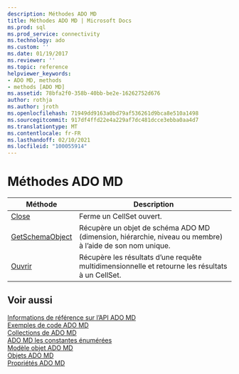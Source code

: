 ```yaml
---
description: Méthodes ADO MD
title: Méthodes ADO MD | Microsoft Docs
ms.prod: sql
ms.prod_service: connectivity
ms.technology: ado
ms.custom: ''
ms.date: 01/19/2017
ms.reviewer: ''
ms.topic: reference
helpviewer_keywords:
- ADO MD, methods
- methods [ADO MD]
ms.assetid: 78bfa2f0-358b-40bb-be2e-16262752d676
author: rothja
ms.author: jroth
ms.openlocfilehash: 71949dd9163a0bd79af536261d9bca8e510a1498
ms.sourcegitcommit: 917df4ffd22e4a229af7dc481dcce3ebba0aa4d7
ms.translationtype: MT
ms.contentlocale: fr-FR
ms.lasthandoff: 02/10/2021
ms.locfileid: "100055914"
---
```

# <a name="ado-md-methods"></a>Méthodes ADO MD

|Méthode|Description|  
|-|-|  
|[Close](./close-method-ado-md.md)|Ferme un CellSet ouvert.|  
|[GetSchemaObject](./getschemaobject-method-ado-md.md)|Récupère un objet de schéma ADO MD (dimension, hiérarchie, niveau ou membre) à l’aide de son nom unique.|  
|[Ouvrir](./open-method-ado-md.md)|Récupère les résultats d’une requête multidimensionnelle et retourne les résultats à un CellSet.|  
  
## <a name="see-also"></a>Voir aussi  
 [Informations de référence sur l’API ADO MD](./ado-md-object-model.md)   
 [Exemples de code ADO MD](./ado-md-code-examples.md)   
 [Collections de ADO MD](./ado-md-collections.md)   
 [ADO MD les constantes énumérées](./ado-md-enumerated-constants.md)   
 [Modèle objet ADO MD](./ado-md-object-model.md)   
 [Objets ADO MD](./ado-md-objects.md)   
 [Propriétés ADO MD](./ado-md-properties.md)
